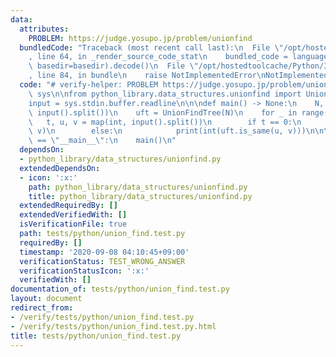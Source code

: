 ```yaml
---
data:
  attributes:
    PROBLEM: https://judge.yosupo.jp/problem/unionfind
  bundledCode: "Traceback (most recent call last):\n  File \"/opt/hostedtoolcache/Python/3.8.5/x64/lib/python3.8/site-packages/onlinejudge_verify/documentation/build.py\"\
    , line 64, in _render_source_code_stat\n    bundled_code = language.bundle(stat.path,\
    \ basedir=basedir).decode()\n  File \"/opt/hostedtoolcache/Python/3.8.5/x64/lib/python3.8/site-packages/onlinejudge_verify/languages/python.py\"\
    , line 84, in bundle\n    raise NotImplementedError\nNotImplementedError\n"
  code: "# verify-helper: PROBLEM https://judge.yosupo.jp/problem/unionfind\nimport\
    \ sys\n\nfrom python_library.data_structures.unionfind import UnionFindTree\n\n\
    input = sys.stdin.buffer.readline\n\n\ndef main() -> None:\n    N, Q = map(int,\
    \ input().split())\n    uft = UnionFindTree(N)\n    for _ in range(Q):\n     \
    \   t, u, v = map(int, input().split())\n        if t == 0:\n            uft.unite(u,\
    \ v)\n        else:\n            print(int(uft.is_same(u, v)))\n\n\nif __name__\
    \ == \"__main__\":\n    main()\n"
  dependsOn:
  - python_library/data_structures/unionfind.py
  extendedDependsOn:
  - icon: ':x:'
    path: python_library/data_structures/unionfind.py
    title: python_library/data_structures/unionfind.py
  extendedRequiredBy: []
  extendedVerifiedWith: []
  isVerificationFile: true
  path: tests/python/union_find.test.py
  requiredBy: []
  timestamp: '2020-09-08 04:10:45+09:00'
  verificationStatus: TEST_WRONG_ANSWER
  verificationStatusIcon: ':x:'
  verifiedWith: []
documentation_of: tests/python/union_find.test.py
layout: document
redirect_from:
- /verify/tests/python/union_find.test.py
- /verify/tests/python/union_find.test.py.html
title: tests/python/union_find.test.py
---
```

